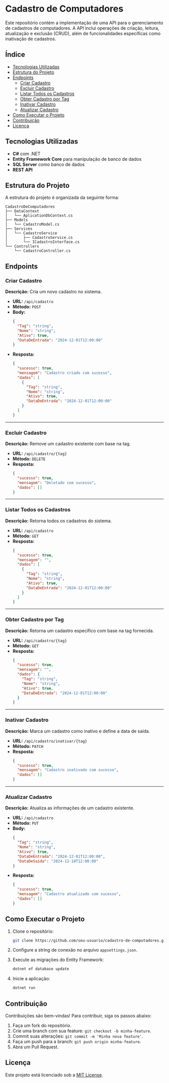 # Cadastro de Computadores

Este repositório contém a implementação de uma API para o gerenciamento de cadastros de computadores. A API inclui operações de criação, leitura, atualização e exclusão (CRUD), além de funcionalidades específicas como inativação de cadastros.

## Índice

- [Tecnologias Utilizadas](#tecnologias-utilizadas)
- [Estrutura do Projeto](#estrutura-do-projeto)
- [Endpoints](#endpoints)
  - [Criar Cadastro](#criar-cadastro)
  - [Excluir Cadastro](#excluir-cadastro)
  - [Listar Todos os Cadastros](#listar-todos-os-cadastros)
  - [Obter Cadastro por Tag](#obter-cadastro-por-tag)
  - [Inativar Cadastro](#inativar-cadastro)
  - [Atualizar Cadastro](#atualizar-cadastro)
- [Como Executar o Projeto](#como-executar-o-projeto)
- [Contribuição](#contribuição)
- [Licença](#licença)

## Tecnologias Utilizadas

- **C#** com .NET
- **Entity Framework Core** para manipulação de banco de dados
- **SQL Server** como banco de dados
- **REST API**

## Estrutura do Projeto

A estrutura do projeto é organizada da seguinte forma:

```
CadastroDeComputadores
├── DataContext
│   └── AplicationDbContext.cs
├── Models
│   └── CadastroModel.cs
├── Services
│   └── CadastroService
│       ├── CadastroService.cs
│       └── ICadastroInterface.cs
└── Controllers
    └── CadastroController.cs
```

## Endpoints

### Criar Cadastro

**Descrição:** Cria um novo cadastro no sistema.

- **URL:** `/api/cadastro`
- **Método:** `POST`
- **Body:**
  ```json
  {
    "Tag": "string",
    "Nome": "string",
    "Ativo": true,
    "DataDeEntrada": "2024-12-01T12:00:00"
  }
  ```
- **Resposta:**
  ```json
  {
    "sucesso": true,
    "mensagem": "Cadastro criado com sucesso",
    "dados": [
      {
        "Tag": "string",
        "Nome": "string",
        "Ativo": true,
        "DataDeEntrada": "2024-12-01T12:00:00"
      }
    ]
  }
  ```

---

### Excluir Cadastro

**Descrição:** Remove um cadastro existente com base na tag.

- **URL:** `/api/cadastro/{tag}`
- **Método:** `DELETE`
- **Resposta:**
  ```json
  {
    "sucesso": true,
    "mensagem": "Deletado com sucesso",
    "dados": []
  }
  ```

---

### Listar Todos os Cadastros

**Descrição:** Retorna todos os cadastros do sistema.

- **URL:** `/api/cadastro`
- **Método:** `GET`
- **Resposta:**
  ```json
  {
    "sucesso": true,
    "mensagem": "",
    "dados": [
      {
        "Tag": "string",
        "Nome": "string",
        "Ativo": true,
        "DataDeEntrada": "2024-12-01T12:00:00"
      }
    ]
  }
  ```

---

### Obter Cadastro por Tag

**Descrição:** Retorna um cadastro específico com base na tag fornecida.

- **URL:** `/api/cadastro/{tag}`
- **Método:** `GET`
- **Resposta:**
  ```json
  {
    "sucesso": true,
    "mensagem": "",
    "dados": {
      "Tag": "string",
      "Nome": "string",
      "Ativo": true,
      "DataDeEntrada": "2024-12-01T12:00:00"
    }
  }
  ```

---

### Inativar Cadastro

**Descrição:** Marca um cadastro como inativo e define a data de saída.

- **URL:** `/api/cadastro/inativar/{tag}`
- **Método:** `PATCH`
- **Resposta:**
  ```json
  {
    "sucesso": true,
    "mensagem": "Cadastro inativado com sucesso",
    "dados": []
  }
  ```

---

### Atualizar Cadastro

**Descrição:** Atualiza as informações de um cadastro existente.

- **URL:** `/api/cadastro`
- **Método:** `PUT`
- **Body:**
  ```json
  {
    "Tag": "string",
    "Nome": "string",
    "Ativo": true,
    "DataDeEntrada": "2024-12-01T12:00:00",
    "DataDeSaida": "2024-12-10T12:00:00"
  }
  ```
- **Resposta:**
  ```json
  {
    "sucesso": true,
    "mensagem": "Cadastro atualizado com sucesso",
    "dados": []
  }
  ```

## Como Executar o Projeto

1. Clone o repositório:
   ```bash
   git clone https://github.com/seu-usuario/cadastro-de-computadores.git
   ```

2. Configure a string de conexão no arquivo `appsettings.json`.

3. Execute as migrações do Entity Framework:
   ```bash
   dotnet ef database update
   ```

4. Inicie a aplicação:
   ```bash
   dotnet run
   ```

## Contribuição

Contribuições são bem-vindas! Para contribuir, siga os passos abaixo:

1. Faça um fork do repositório.
2. Crie uma branch com sua feature: `git checkout -b minha-feature`.
3. Commit suas alterações: `git commit -m 'Minha nova feature'`.
4. Faça um push para a branch: `git push origin minha-feature`.
5. Abra um Pull Request.

## Licença

Este projeto está licenciado sob a [MIT License](LICENSE).

